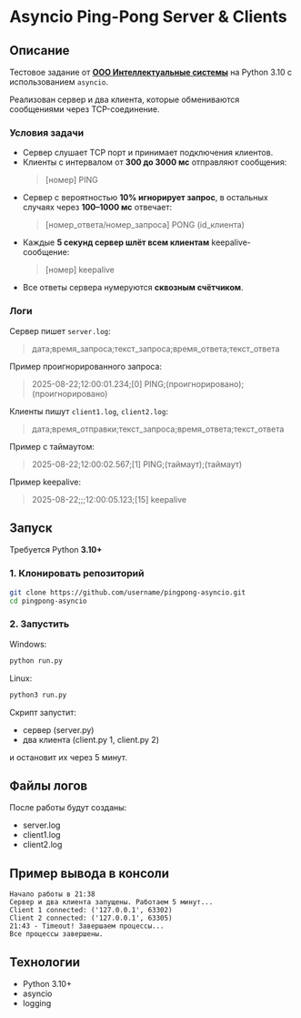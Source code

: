 # Asyncio Ping-Pong Server & Clients

## Описание
Тестовое задание от [**ООО Интеллектуальные системы**](https://voronezh.hh.ru/employer/788921?hhtm) на Python 3.10 с использованием `asyncio`.  

Реализован сервер и два клиента, которые обмениваются сообщениями через TCP-соединение.


### Условия задачи
- Сервер слушает TCP порт и принимает подключения клиентов.
- Клиенты с интервалом от **300 до 3000 мс** отправляют сообщения:
  >[номер] PING
- Сервер с вероятностью **10% игнорирует запрос**, в остальных случаях через **100–1000 мс** отвечает:
  >[номер_ответа/номер_запроса] PONG (id_клиента)
- Каждые **5 секунд сервер шлёт всем клиентам** keepalive-сообщение:
  >[номер] keepalive
- Все ответы сервера нумеруются **сквозным счётчиком**.


### Логи
Сервер пишет `server.log`:
> дата;время_запроса;текст_запроса;время_ответа;текст_ответа

Пример проигнорированного запроса:
> 2025-08-22;12:00:01.234;[0] PING;(проигнорировано);(проигнорировано)

Клиенты пишут `client1.log`, `client2.log`:
> дата;время_отправки;текст_запроса;время_ответа;текст_ответа

Пример с таймаутом:
> 2025-08-22;12:00:02.567;[1] PING;(таймаут);(таймаут)

Пример keepalive:
> 2025-08-22;;;12:00:05.123;[15] keepalive


## Запуск
Требуется Python **3.10+**

### 1. Клонировать репозиторий
```bash
git clone https://github.com/username/pingpong-asyncio.git
cd pingpong-asyncio
```

### 2. Запустить
Windows:
```bash
python run.py
```

Linux:
```bash
python3 run.py
```

Скрипт запустит:

- сервер (server.py)
- два клиента (client.py 1, client.py 2)

и остановит их через 5 минут.

## Файлы логов
После работы будут созданы:

- server.log
- client1.log
- client2.log

## Пример вывода в консоли

```
Начало работы в 21:38
Сервер и два клиента запущены. Работаем 5 минут...
Client 1 connected: ('127.0.0.1', 63302)
Client 2 connected: ('127.0.0.1', 63305)
21:43 - Timeout! Завершаем процессы...
Все процессы завершены.
```

## Технологии
- Python 3.10+
- asyncio
- logging
